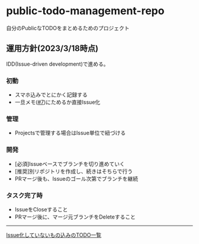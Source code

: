 # public-todo-management-repo
自分のPublicなTODOをまとめるためのプロジェクト


## 運用方針(2023/3/18時点)
IDD(Issue-driven development)で進める。

### 初動
- スマホ込みでとにかく記録する
- 一旦メモ([#7](https://github.com/n-ao/public-todo-management-repo/issues/7))にためるか直接Issue化
### 管理
- Projectsで管理する場合はIssue単位で紐づける
### 開発
- [必須]Issueベースでブランチを切り進めていく
- [推奨]別リポジトリを作成し、続きはそちらで行う
- PRマージ後も、Issueのゴール次第でブランチを継続
### タスク完了時
- IssueをCloseすること
- PRマージ後に、マージ元ブランチをDeleteすること

---
[Issue化していないもの込みのTODO一覧](https://github.com/users/n-ao/projects/15/)
